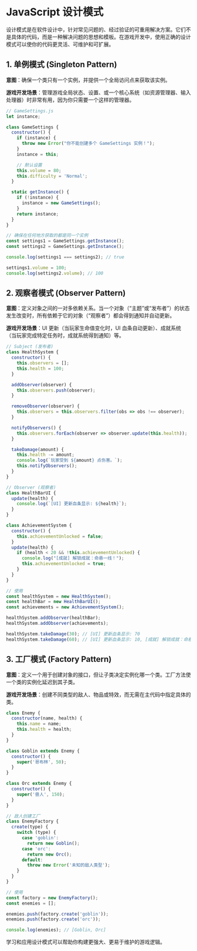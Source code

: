 # JavaScript 设计模式

设计模式是在软件设计中，针对常见问题的、经过验证的可重用解决方案。它们不是具体的代码，而是一种解决问题的思想和模板。在游戏开发中，使用正确的设计模式可以使你的代码更灵活、可维护和可扩展。

## 1. 单例模式 (Singleton Pattern)

**意图**：确保一个类只有一个实例，并提供一个全局访问点来获取该实例。

**游戏开发场景**：管理游戏全局状态、设置、或一个核心系统（如资源管理器、输入处理器）时非常有用，因为你只需要一个这样的管理器。

```javascript
// GameSettings.js
let instance;

class GameSettings {
  constructor() {
    if (instance) {
      throw new Error("你不能创建多个 GameSettings 实例！");
    }
    instance = this;

    // 默认设置
    this.volume = 80;
    this.difficulty = 'Normal';
  }

  static getInstance() {
    if (!instance) {
      instance = new GameSettings();
    }
    return instance;
  }
}

// 确保在任何地方获取的都是同一个实例
const settings1 = GameSettings.getInstance();
const settings2 = GameSettings.getInstance();

console.log(settings1 === settings2); // true

settings1.volume = 100;
console.log(settings2.volume); // 100
```

## 2. 观察者模式 (Observer Pattern)

**意图**：定义对象之间的一对多依赖关系。当一个对象（“主题”或“发布者”）的状态发生改变时，所有依赖于它的对象（“观察者”）都会得到通知并自动更新。

**游戏开发场景**：UI 更新（当玩家生命值变化时，UI 血条自动更新）、成就系统（当玩家完成特定任务时，成就系统得到通知）等。

```javascript
// Subject (发布者)
class HealthSystem {
  constructor() {
    this.observers = [];
    this.health = 100;
  }

  addObserver(observer) {
    this.observers.push(observer);
  }

  removeObserver(observer) {
    this.observers = this.observers.filter(obs => obs !== observer);
  }

  notifyObservers() {
    this.observers.forEach(observer => observer.update(this.health));
  }

  takeDamage(amount) {
    this.health -= amount;
    console.log(`玩家受到 ${amount} 点伤害。`);
    this.notifyObservers();
  }
}

// Observer (观察者)
class HealthBarUI {
  update(health) {
    console.log(`[UI] 更新血条显示: ${health}`);
  }
}

class AchievementSystem {
  constructor() {
    this.achievementUnlocked = false;
  }
  update(health) {
    if (health < 20 && !this.achievementUnlocked) {
      console.log("[成就] 解锁成就：命悬一线！");
      this.achievementUnlocked = true;
    }
  }
}

// 使用
const healthSystem = new HealthSystem();
const healthBar = new HealthBarUI();
const achievements = new AchievementSystem();

healthSystem.addObserver(healthBar);
healthSystem.addObserver(achievements);

healthSystem.takeDamage(30); // [UI] 更新血条显示: 70
healthSystem.takeDamage(60); // [UI] 更新血条显示: 10, [成就] 解锁成就：命悬一线！
```

## 3. 工厂模式 (Factory Pattern)

**意图**：定义一个用于创建对象的接口，但让子类决定实例化哪一个类。工厂方法使一个类的实例化延迟到其子类。

**游戏开发场景**：创建不同类型的敌人、物品或特效，而无需在主代码中指定具体的类。

```javascript
class Enemy {
  constructor(name, health) {
    this.name = name;
    this.health = health;
  }
}

class Goblin extends Enemy {
  constructor() {
    super('哥布林', 50);
  }
}

class Orc extends Enemy {
  constructor() {
    super('兽人', 150);
  }
}

// 敌人创建工厂
class EnemyFactory {
  create(type) {
    switch (type) {
      case 'goblin':
        return new Goblin();
      case 'orc':
        return new Orc();
      default:
        throw new Error('未知的敌人类型');
    }
  }
}

// 使用
const factory = new EnemyFactory();
const enemies = [];

enemies.push(factory.create('goblin'));
enemies.push(factory.create('orc'));

console.log(enemies); // [Goblin, Orc]
```

学习和应用设计模式可以帮助你构建更强大、更易于维护的游戏逻辑。
